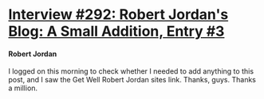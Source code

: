 # [Interview #292: Robert Jordan's Blog: A Small Addition, Entry #3](https://www.theoryland.com/intvmain.php?i=292#3)

#### Robert Jordan

I logged on this morning to check whether I needed to add anything to this post, and I saw the Get Well Robert Jordan sites link. Thanks, guys. Thanks a million.


